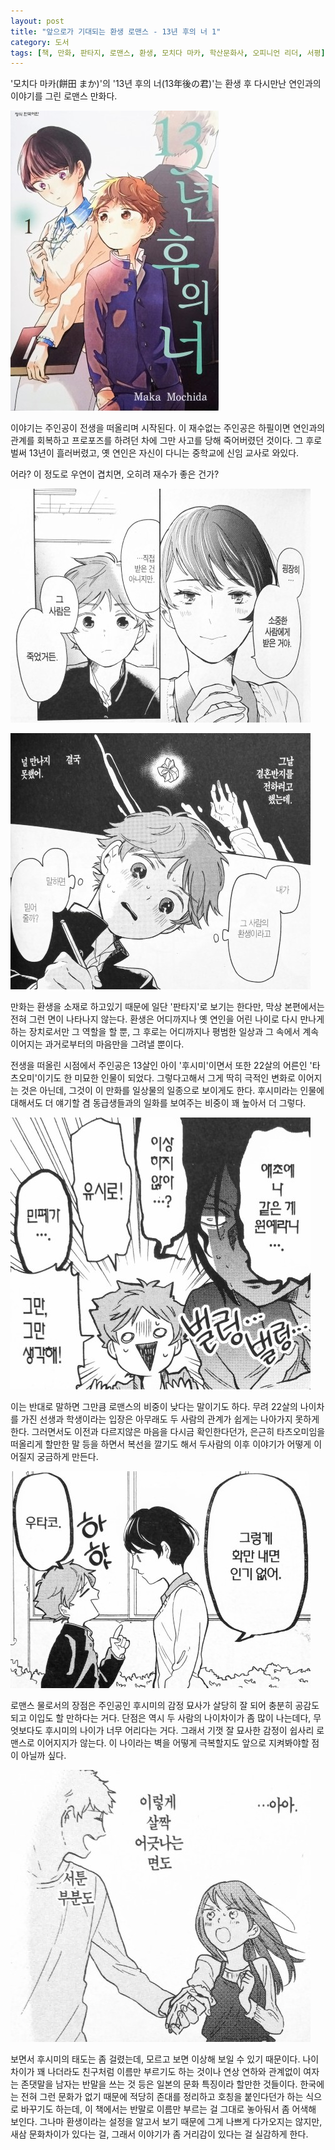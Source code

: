 ```yaml
---
layout: post
title: "앞으로가 기대되는 환생 로맨스 - 13년 후의 너 1"
category: 도서
tags: [책, 만화, 판타지, 로맨스, 환생, 모치다 마카, 학산문화사, 오피니언 리더, 서평]
---
```


'모치다 마카(餅田 まか)'의
'13년 후의 너(13年後の君)'는
환생 후 다시만난 연인과의 이야기를 그린 로맨스 만화다.

![표지](/images/13-nengo-no-kimi-1-comic-book-cover.jpg)

이야기는 주인공이 전생을 떠올리며 시작된다.
이 재수없는 주인공은 하필이면 연인과의 관계를 회복하고 프로포즈를 하려던 차에
그만 사고를 당해 죽어버렸던 것이다.
그 후로 벌써 13년이 흘러버렸고, 옛 연인은 자신이 다니는 중학교에 신임 교사로 와있다.

어라? 이 정도로 우연이 겹치면, 오히려 재수가 좋은 건가?

![5](/images/13-nengo-no-kimi-1-comic-book-p005.jpg)

![6](/images/13-nengo-no-kimi-1-comic-book-p006.jpg)

만화는 환생을 소재로 하고있기 때문에 일단 '판타지'로 보기는 한다만,
막상 본편에서는 전혀 그런 면이 나타나지 않는다.
환생은 어디까지나 옛 연인을 어린 나이로 다시 만나게 하는 장치로서만 그 역할을 할 뿐,
그 후로는 어디까지나 평범한 일상과 그 속에서 계속 이어지는 과거로부터의 마음만을 그려낼 뿐이다.

전생을 떠올린 시점에서 주인공은 13살인 아이 '후시미'이면서
또한 22살의 어른인 '타츠오미'이기도 한 미묘한 인물이 되었다.
그렇다고해서 그게 딱히 극적인 변화로 이어지는 것은 아닌데,
그것이 이 만화를 일상물의 일종으로 보이게도 한다.
후시미라는 인물에 대해서도 더 얘기할 겸 동급생들과의 일화를 보여주는 비중이 꽤 높아서 더 그렇다.

![46](/images/13-nengo-no-kimi-1-comic-book-p046.jpg)

이는 반대로 말하면 그만큼 로맨스의 비중이 낮다는 말이기도 하다.
무려 22살의 나이차를 가진 선생과 학생이라는 입장은
아무래도 두 사람의 관계가 쉽게는 나아가지 못하게 한다.
그러면서도 이전과 다르지않은 마음을 다시금 확인한다던가,
은근히 타츠오미임을 떠올리게 할만한 말 등을 하면서 복선을 깔기도 해서
두사람의 이후 이야기가 어떻게 이어질지 궁금하게 만든다.

![16](/images/13-nengo-no-kimi-1-comic-book-p016.jpg)

로맨스 물로서의 장점은 주인공인 후시미의 감정 묘사가 살당히 잘 되어
충분히 공감도 되고 이입도 할 만하다는 거다.
단점은 역시 두 사람의 나이차이가 좀 많이 나는데다,
무엇보다도 후시미의 나이가 너무 어리다는 거다.
그래서 기껏 잘 묘사한 감정이 쉽사리 로맨스로 이어지지가 않는다.
이 나이라는 벽을 어떻게 극복할지도 앞으로 지켜봐야할 점이 아닐까 싶다.

![141](/images/13-nengo-no-kimi-1-comic-book-p141.jpg)

보면서 후시미의 태도는 좀 걸렸는데, 모르고 보면 이상해 보일 수 있기 때문이다.
나이차이가 꽤 나더라도 친구처럼 이름만 부르기도 하는 것이나
연상 연하와 관계없이 여자는 존댓말을 남자는 반말을 쓰는 것 등은
일본의 문화 특징이라 할만한 것들이다.
한국에는 전혀 그런 문화가 없기 때문에 적당히 존대를 정리하고 호칭을 붙인다던가 하는 식으로 바꾸기도 하는데,
이 책에서는 반말로 이름만 부르는 걸 그대로 놓아둬서 좀 어색해 보인다.
그나마 환생이라는 설정을 알고서 보기 때문에 그게 나쁘게 다가오지는 않지만,
새삼 문화차이가 있다는 걸, 그래서 이야기가 좀 거리감이 있다는 걸 실감하게 한다.
